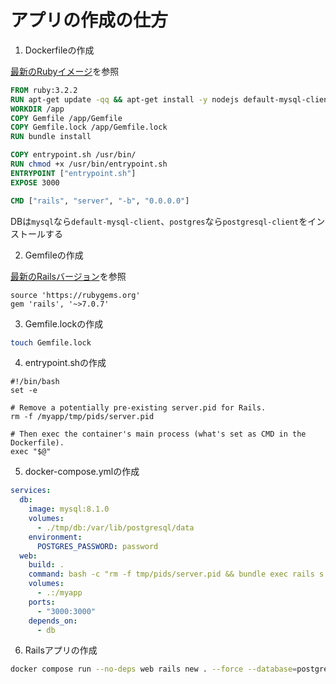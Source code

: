 # アプリの作成の仕方

1. Dockerfileの作成

[最新のRubyイメージ](https://hub.docker.com/_/ruby)を参照

```Dockerfile
FROM ruby:3.2.2
RUN apt-get update -qq && apt-get install -y nodejs default-mysql-client
WORKDIR /app
COPY Gemfile /app/Gemfile
COPY Gemfile.lock /app/Gemfile.lock
RUN bundle install

COPY entrypoint.sh /usr/bin/
RUN chmod +x /usr/bin/entrypoint.sh
ENTRYPOINT ["entrypoint.sh"]
EXPOSE 3000

CMD ["rails", "server", "-b", "0.0.0.0"]
```

DBは`mysql`なら`default-mysql-client`、`postgres`なら`postgresql-client`をインストールする

2. Gemfileの作成

[最新のRailsバージョン](https://rubyonrails.org/)を参照

```Gemfile
source 'https://rubygems.org'
gem 'rails', '~>7.0.7'
```

3. Gemfile.lockの作成

```bash
touch Gemfile.lock
```

4. entrypoint.shの作成

```shell
#!/bin/bash
set -e

# Remove a potentially pre-existing server.pid for Rails.
rm -f /myapp/tmp/pids/server.pid

# Then exec the container's main process (what's set as CMD in the Dockerfile).
exec "$@"
```

5. docker-compose.ymlの作成

```yml
services:
  db:
    image: mysql:8.1.0
    volumes:
      - ./tmp/db:/var/lib/postgresql/data
    environment:
      POSTGRES_PASSWORD: password
  web:
    build: .
    command: bash -c "rm -f tmp/pids/server.pid && bundle exec rails s -p 3000 -b '0.0.0.0'"
    volumes:
      - .:/myapp
    ports:
      - "3000:3000"
    depends_on:
      - db
```

6. Railsアプリの作成

```bash
docker compose run --no-deps web rails new . --force --database=postgresql --api
```